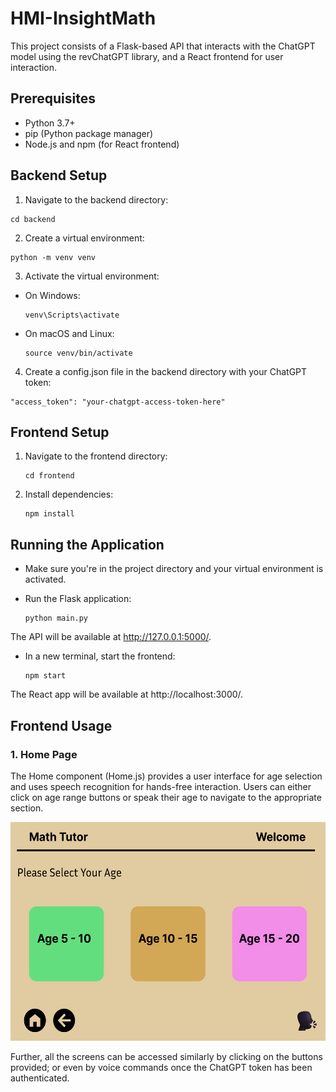 # HMI-InsightMath
This project consists of a Flask-based API that interacts with the ChatGPT model using the revChatGPT library, and a React frontend for user interaction.

## Prerequisites

- Python 3.7+
- pip (Python package manager)
- Node.js and npm (for React frontend)

## Backend Setup

1. Navigate to the backend directory:
```
cd backend
```
2. Create a virtual environment:
```
python -m venv venv
```
3. Activate the virtual environment:

- On Windows:

  ```
  venv\Scripts\activate
  ```
- On macOS and Linux:
  ```
  source venv/bin/activate
  ```
4. Create a config.json file in the backend directory with your ChatGPT token:
  ```
  "access_token": "your-chatgpt-access-token-here"
  ``` 
## Frontend Setup

1. Navigate to the frontend directory:
   
   ```
   cd frontend
   ```
2. Install dependencies:
   
   ```
   npm install
   ```

## Running the Application

- Make sure you're in the project directory and your virtual environment is activated.
- Run the Flask application:
  
  ```
  python main.py
  ```
The API will be available at http://127.0.0.1:5000/.

- In a new terminal, start the frontend:
  
  ```
  npm start
  ```
The React app will be available at http://localhost:3000/.

## Frontend Usage

### 1. Home Page
The Home component (Home.js) provides a user interface for age selection and uses speech recognition for hands-free interaction. Users can either click on age range buttons or speak their age to navigate to the appropriate section.
<p align="center">
  <img src="HOME PAGE.png" alt="HMI-InsightMath Home Screen" width="550" height="350"/>
</p>

Further, all the screens can be accessed similarly by clicking on the buttons provided; or even by voice commands once the ChatGPT token has been authenticated.
